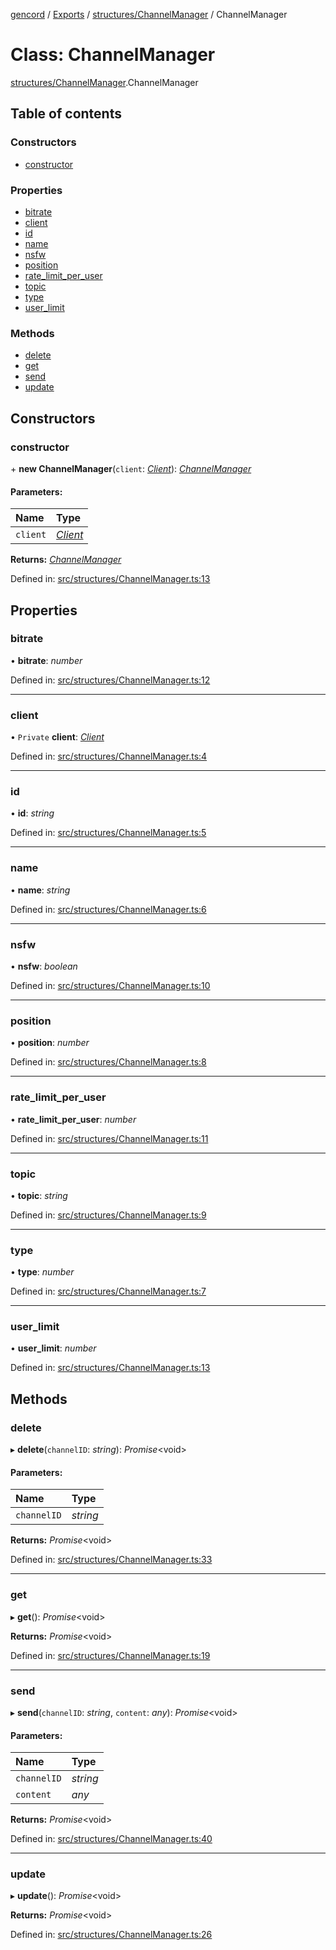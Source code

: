 [gencord](../README.md) / [Exports](../modules.md) / [structures/ChannelManager](../modules/structures_channelmanager.md) / ChannelManager

# Class: ChannelManager

[structures/ChannelManager](../modules/structures_channelmanager.md).ChannelManager

## Table of contents

### Constructors

- [constructor](structures_channelmanager.channelmanager.md#constructor)

### Properties

- [bitrate](structures_channelmanager.channelmanager.md#bitrate)
- [client](structures_channelmanager.channelmanager.md#client)
- [id](structures_channelmanager.channelmanager.md#id)
- [name](structures_channelmanager.channelmanager.md#name)
- [nsfw](structures_channelmanager.channelmanager.md#nsfw)
- [position](structures_channelmanager.channelmanager.md#position)
- [rate_limit_per_user](structures_channelmanager.channelmanager.md#rate_limit_per_user)
- [topic](structures_channelmanager.channelmanager.md#topic)
- [type](structures_channelmanager.channelmanager.md#type)
- [user_limit](structures_channelmanager.channelmanager.md#user_limit)

### Methods

- [delete](structures_channelmanager.channelmanager.md#delete)
- [get](structures_channelmanager.channelmanager.md#get)
- [send](structures_channelmanager.channelmanager.md#send)
- [update](structures_channelmanager.channelmanager.md#update)

## Constructors

### constructor

\+ **new ChannelManager**(`client`: [_Client_](client.client-1.md)): [_ChannelManager_](structures_channelmanager.channelmanager.md)

#### Parameters:

| Name     | Type                           |
| :------- | :----------------------------- |
| `client` | [_Client_](client.client-1.md) |

**Returns:** [_ChannelManager_](structures_channelmanager.channelmanager.md)

Defined in: [src/structures/ChannelManager.ts:13](https://github.com/Gencord/gencord/blob/a52c25b/src/structures/ChannelManager.ts#L13)

## Properties

### bitrate

• **bitrate**: _number_

Defined in: [src/structures/ChannelManager.ts:12](https://github.com/Gencord/gencord/blob/a52c25b/src/structures/ChannelManager.ts#L12)

---

### client

• `Private` **client**: [_Client_](client.client-1.md)

Defined in: [src/structures/ChannelManager.ts:4](https://github.com/Gencord/gencord/blob/a52c25b/src/structures/ChannelManager.ts#L4)

---

### id

• **id**: _string_

Defined in: [src/structures/ChannelManager.ts:5](https://github.com/Gencord/gencord/blob/a52c25b/src/structures/ChannelManager.ts#L5)

---

### name

• **name**: _string_

Defined in: [src/structures/ChannelManager.ts:6](https://github.com/Gencord/gencord/blob/a52c25b/src/structures/ChannelManager.ts#L6)

---

### nsfw

• **nsfw**: _boolean_

Defined in: [src/structures/ChannelManager.ts:10](https://github.com/Gencord/gencord/blob/a52c25b/src/structures/ChannelManager.ts#L10)

---

### position

• **position**: _number_

Defined in: [src/structures/ChannelManager.ts:8](https://github.com/Gencord/gencord/blob/a52c25b/src/structures/ChannelManager.ts#L8)

---

### rate_limit_per_user

• **rate_limit_per_user**: _number_

Defined in: [src/structures/ChannelManager.ts:11](https://github.com/Gencord/gencord/blob/a52c25b/src/structures/ChannelManager.ts#L11)

---

### topic

• **topic**: _string_

Defined in: [src/structures/ChannelManager.ts:9](https://github.com/Gencord/gencord/blob/a52c25b/src/structures/ChannelManager.ts#L9)

---

### type

• **type**: _number_

Defined in: [src/structures/ChannelManager.ts:7](https://github.com/Gencord/gencord/blob/a52c25b/src/structures/ChannelManager.ts#L7)

---

### user_limit

• **user_limit**: _number_

Defined in: [src/structures/ChannelManager.ts:13](https://github.com/Gencord/gencord/blob/a52c25b/src/structures/ChannelManager.ts#L13)

## Methods

### delete

▸ **delete**(`channelID`: _string_): _Promise_<void\>

#### Parameters:

| Name        | Type     |
| :---------- | :------- |
| `channelID` | _string_ |

**Returns:** _Promise_<void\>

Defined in: [src/structures/ChannelManager.ts:33](https://github.com/Gencord/gencord/blob/a52c25b/src/structures/ChannelManager.ts#L33)

---

### get

▸ **get**(): _Promise_<void\>

**Returns:** _Promise_<void\>

Defined in: [src/structures/ChannelManager.ts:19](https://github.com/Gencord/gencord/blob/a52c25b/src/structures/ChannelManager.ts#L19)

---

### send

▸ **send**(`channelID`: _string_, `content`: _any_): _Promise_<void\>

#### Parameters:

| Name        | Type     |
| :---------- | :------- |
| `channelID` | _string_ |
| `content`   | _any_    |

**Returns:** _Promise_<void\>

Defined in: [src/structures/ChannelManager.ts:40](https://github.com/Gencord/gencord/blob/a52c25b/src/structures/ChannelManager.ts#L40)

---

### update

▸ **update**(): _Promise_<void\>

**Returns:** _Promise_<void\>

Defined in: [src/structures/ChannelManager.ts:26](https://github.com/Gencord/gencord/blob/a52c25b/src/structures/ChannelManager.ts#L26)
